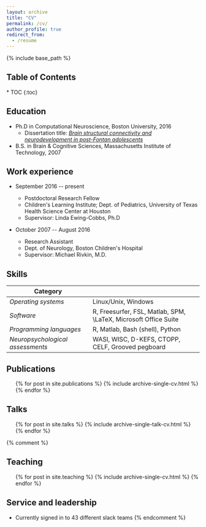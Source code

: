 ```yaml
---
layout: archive
title: "CV"
permalink: /cv/
author_profile: true
redirect_from:
  - /resume
---
```


{% include base_path %}

<h2>Table of Contents</h2>
* TOC
{:toc}

## Education
* Ph.D in Computational Neuroscience, Boston University, 2016
  * Dissertation title: [*Brain structural connectivity and neurodevelopment in post-Fontan adolescents*](https://hdl.handle.net/2144/19163)
* B.S. in Brain & Cognitive Sciences, Massachusetts Institute of Technology, 2007

## Work experience
* September 2016 -- present
  * Postdoctoral Research Fellow
  * Children's Learning Institute; Dept. of Pediatrics, University of Texas Health Science Center at Houston
  * Supervisor: Linda Ewing-Cobbs, Ph.D

* October 2007 -- August 2016
  * Research Assistant
  * Dept. of Neurology, Boston Children's Hospital
  * Supervisor: Michael Rivkin, M.D.

## Skills

| Category                          |                                                                   |
| ----------                        | ---------------------------------------------------------------   |
| *Operating systems*               | Linux/Unix, Windows                                               |
| *Software*                        | R, Freesurfer, FSL, Matlab, SPM, \LaTeX, Microsoft Office Suite   |
| *Programming languages*           | R, Matlab, Bash (shell), Python                                   |
| *Neuropsychological assessments*  | WASI, WISC, D-KEFS, CTOPP, CELF, Grooved pegboard                 |

## Publications
  <ul>{% for post in site.publications %}
    {% include archive-single-cv.html %}
  {% endfor %}</ul>

## Talks
  <ul>{% for post in site.talks %}
    {% include archive-single-talk-cv.html %}
  {% endfor %}</ul>

{% comment %}
## Teaching
  <ul>{% for post in site.teaching %}
    {% include archive-single-cv.html %}
  {% endfor %}</ul>

## Service and leadership
* Currently signed in to 43 different slack teams
{% endcomment %}
